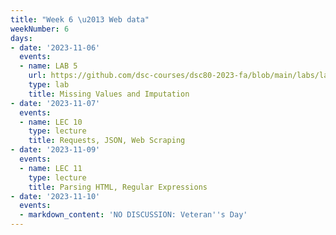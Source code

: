 ```yaml
---
title: "Week 6 \u2013 Web data"
weekNumber: 6
days:
- date: '2023-11-06'
  events:
  - name: LAB 5
    url: https://github.com/dsc-courses/dsc80-2023-fa/blob/main/labs/lab05/lab.ipynb
    type: lab
    title: Missing Values and Imputation
- date: '2023-11-07'
  events:
  - name: LEC 10
    type: lecture
    title: Requests, JSON, Web Scraping
- date: '2023-11-09'
  events:
  - name: LEC 11
    type: lecture
    title: Parsing HTML, Regular Expressions
- date: '2023-11-10'
  events:
  - markdown_content: 'NO DISCUSSION: Veteran''s Day'
---
```


